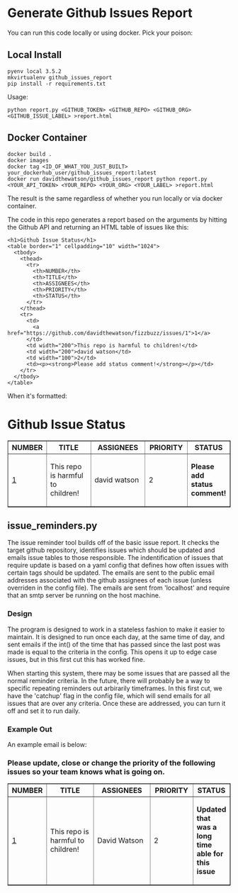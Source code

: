 # Generate Github Issues Report

You can run this code locally or using docker. Pick your poison:

## Local Install

    pyenv local 3.5.2
    mkvirtualenv github_issues_report
    pip install -r requirements.txt

Usage:

    python report.py <GITHUB_TOKEN> <GITHUB_REPO> <GITHUB_ORG> <GITHUB_ISSUE_LABEL> >report.html

## Docker Container
    docker build .
    docker images
    docker tag <ID_OF_WHAT_YOU_JUST_BUILT> your_dockerhub_user/github_issues_report:latest
    docker run davidthewatson/github_issues_report python report.py <YOUR_API_TOKEN> <YOUR_REPO> <YOUR_ORG> <YOUR_LABEL> >report.html

The result is the same regardless of whether you run locally or via docker container.

The code in this repo generates a report based on the arguments by hitting the Github API and returning an HTML table of issues like this:

    <h1>Github Issue Status</h1>
    <table border="1" cellpadding="10" width="1024">
      <tbody>
        <thead>
          <tr>
            <th>NUMBER</th>
            <th>TITLE</th>
            <th>ASSIGNEES</th>
            <th>PRIORITY</th>
            <th>STATUS</th>
          </tr>
        </thead>
        <tr>
          <td>
            <a href="https://github.com/davidthewatson/fizzbuzz/issues/1">1</a>
          </td>
          <td width="200">This repo is harmful to children!</td>
          <td width="200">david watson</td>
          <td width="100">2</td>
          <td><p><strong>Please add status comment!</strong></p></td>
        </tr>
      </tbody>
    </table>

When it's formatted:

<h1>Github Issue Status</h1>
<table border="1" cellpadding="10" width="1024">
  <tbody>
    <thead>
      <tr>
        <th>NUMBER</th>
        <th>TITLE</th>
        <th>ASSIGNEES</th>
        <th>PRIORITY</th>
        <th>STATUS</th>
      </tr>
    </thead>
    <tr>
      <td>
        <a href="https://github.com/davidthewatson/fizzbuzz/issues/1">1</a>
      </td>
      <td width="200">This repo is harmful to children!</td>
      <td width="200">david watson</td>
      <td width="100">2</td>
      <td><p><strong>Please add status comment!</strong></p></td>
    </tr>
  </tbody>
</table>

## issue_reminders.py

The issue reminder tool builds off of the basic issue report. It checks the target github repository, identifies issues which should be updated and emails issue tables to those responsible. The indentification of issues that require update is based on a yaml config that defines how often issues with certain tags should be updated. The emails are sent to the public email addresses associated with the github assignees of each issue (unless overriden in the config file). The emails are sent from 'localhost' and require that an smtp server be running on the host machine.

### Design

The program is designed to work in a stateless fashion to make it easier to maintain. It is designed to run once each day, at the same time of day, and sent emails if the int() of the time that has passed since the last post was made is equal to the criteria in the config. This opens it up to edge case issues, but in this first cut this has worked fine. 

When starting this system, there may be some issues that are passed all the normal reminder criteria. In the future, there will probably be a way to specific repeating reminders out arbirarily timeframes. In this first cut, we have the 'catchup' flag in the config file, which will send emails for all issues that are over any criteria. Once these are addressed, you can turn it off and set it to run daily.

### Example Out

An example email is below:

<h3>Please update, close or change the priority of the following issues so your team knows what is going on.</h3>
<table border="1" cellpadding="10" width="1024">
  <tbody>
    <thead>
      <tr>
        <th>NUMBER</th>
        <th>TITLE</th>
        <th>ASSIGNEES</th>
        <th>PRIORITY</th>
        <th>STATUS</th>
      </tr>
    </thead>
    <tr>
      <td>
        <a href="https://github.com/davidthewatson/fizzbuzz/issues/1">1</a>
      </td>
      <td width="200">This repo is harmful to children!</td>
      <td width="200">David Watson</td>
      <td width="100">2</td>
      <td><p><strong>Updated that was a long time able for this issue</strong></p></td>
    </tr>
  </tbody>
</table>

